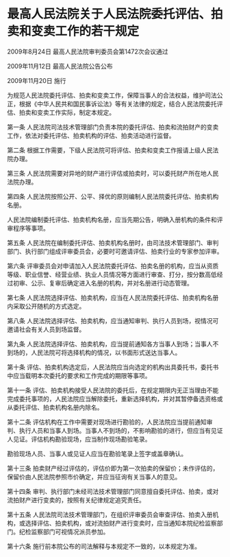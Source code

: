 # 最高人民法院关于人民法院委托评估、拍卖和变卖工作的若干规定

2009年8月24日 最高人民法院审判委员会第1472次会议通过

2009年11月12日 最高人民法院公告公布

2009年11月20日 施行

<!-- INFO END -->

为规范人民法院委托评估、拍卖和变卖工作，保障当事人的合法权益，维护司法公正，根据《中华人民共和国民事诉讼法》等有关法律的规定，结合人民法院委托评估、拍卖和变卖工作实际，制定本规定。

第一条 人民法院司法技术管理部门负责本院的委托评估、拍卖和流拍财产的变卖工作，依法对委托评估、拍卖机构的评估、拍卖活动进行监督。

第二条 根据工作需要，下级人民法院可将评估、拍卖和变卖工作报请上级人民法院办理。

第三条 人民法院需要对异地的财产进行评估或拍卖时，可以委托财产所在地人民法院办理。

第四条 人民法院按照公开、公平、择优的原则编制人民法院委托评估、拍卖机构名册。

人民法院编制委托评估、拍卖机构名册，应当先期公告，明确入册机构的条件和评审程序等事项。

第五条 人民法院在编制委托评估、拍卖机构名册时，由司法技术管理部门、审判部门、执行部门组成评审委员会，必要时可邀请评估、拍卖行业的专家参加评审。

第六条 评审委员会对申请加入人民法院委托评估、拍卖名册的机构，应当从资质等级、职业信誉、经营业绩、执业人员情况等方面进行审查、打分，按分数高低经过初审、公示、复审后确定进入名册的机构，并对名册进行动态管理。

第七条 人民法院选择评估、拍卖机构，应当在人民法院委托评估、拍卖机构名册内采取公开随机的方式选定。

第八条 人民法院选择评估、拍卖机构，应当通知审判、执行人员到场，视情况可邀请社会有关人员到场监督。

第九条 人民法院选择评估、拍卖机构，应当提前通知各方当事人到场；当事人不到场的，人民法院可将选择机构的情况，以书面形式送达当事人。

第十条 评估、拍卖机构选定后，人民法院应当向选定的机构出具委托书，委托书中应当载明本次委托的要求和工作完成的期限等事项。

第十一条 评估、拍卖机构接受人民法院的委托后，在规定期限内无正当理由不能完成委托事项的，人民法院应当解除委托，重新选择机构，并对其暂停备选资格或从委托评估、拍卖机构名册内除名。

第十二条 评估机构在工作中需要对现场进行勘验的，人民法院应当提前通知审判、执行人员和当事人到场。当事人不到场的，不影响勘验的进行，但应当有见证人见证。评估机构勘验现场，应当制作现场勘验笔录。

勘验现场人员、当事人或见证人应当在勘验笔录上签字或盖章确认。

第十三条 拍卖财产经过评估的，评估价即为第一次拍卖的保留价；未作评估的，保留价由人民法院参照市价确定，并应当征询有关当事人的意见。

第十四条 审判、执行部门未经司法技术管理部门同意擅自委托评估、拍卖，或对流拍财产进行变卖的，按照有关纪律规定追究责任。

第十五条 人民法院司法技术管理部门，在组织评审委员会审查评估、拍卖入册机构，或选择评估、拍卖机构，或对流拍财产进行变卖时，应当通知本院纪检监察部门。纪检监察部门可视情况派员参加。

第十六条 施行前本院公布的司法解释与本规定不一致的，以本规定为准。